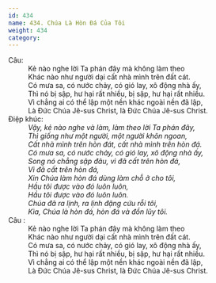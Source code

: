 ```yaml
---
id: 434
name: 434. Chúa Là Hòn Đá Của Tôi
weight: 434
category: 
---
```

<dl><dt>Câu:</dt><dd data-verse="1">Kẻ nào nghe lời Ta phán đây mà không làm theo <br/>Khác nào như người dại cất nhà mình trên đất cát. <br/>Có mưa sa, có nước chảy, có gió lay, xô động nhà ấy, <br/>Thì nó bị sập, hư hại rất nhiều, bị sập, hư hại rất nhiều. <br/>Vì chẳng ai có thể lập một nền khác ngoài nền đã lập, <br/>Là Đức Chúa Jê-sus Christ, là Đức Chúa Jê-sus Christ. </dd><dt>Điệp khúc:</dt><dd data-chorus="1"><em>Vậy, kẻ nào nghe và làm, làm theo lời Ta phán đây, <br/>Thì giống như một người, một người khôn ngoan, <br/>Cất nhà mình trên hòn đát, cất nhà mình trên hòn đá. <br/>Có mưa sa, có nước chảy, có gió lay, xô động nhà ấy, <br/>Song nó chẳng sập đâu, vì đã cất trên hòn đá, <br/>Vì đã cất trên hòn đá, <br/>Xin Chúa làm hòn đá dùng làm chỗ ở cho tôi, <br/>Hầu tôi được vào đó luôn luôn, <br/>Hầu tôi được vào đó luôn luôn. <br/>Chúa đã ra lịnh, ra lịnh đặng cứu rỗi tôi, <br/>Kìa, Chúa là hòn đá, hòn đá và đồn lũy tôi.</em></dd><dt>Câu :</dt><dd data-verse="1">Kẻ nào nghe lời Ta phán đây mà không làm theo <br/>Khác nào như người dại cất nhà mình trên đất cát. <br/>Có mưa sa, có nước chảy, có gió lay, xô động nhà ấy, <br/>Thì nó bị sập, hư hại rất nhiều, bị sập, hư hại rất nhiều. <br/>Vì chẳng ai có thể lập một nền khác ngoài nền đã lập, <br/>Là Đức Chúa Jê-sus Christ, là Đức Chúa Jê-sus Christ. </dd></dl>
